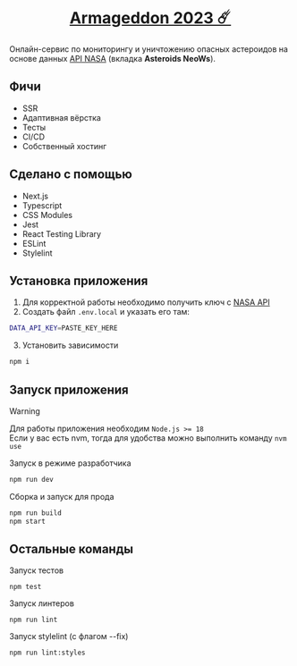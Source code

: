 <h1 align="center"><a href="https://armageddon.nikolab131.xyz/">Armageddon 2023 ☄️</a></h1>

Онлайн-сервис по мониторингу и уничтожению опасных астероидов на основе данных [API NASA](https://api.nasa.gov/) (вкладка **Asteroids NeoWs**).

## Фичи

- SSR
- Адаптивная вёрстка
- Тесты
- CI/CD
- Собственный хостинг

## Сделано с помощью

- Next.js
- Typescript
- CSS Modules
- Jest
- React Testing Library
- ESLint
- Stylelint

## Установка приложения

1. Для корректной работы необходимо получить ключ с [NASA API](https://api.nasa.gov/)
2. Создать файл `.env.local` и указать его там:
```bash
DATA_API_KEY=PASTE_KEY_HERE
```
3. Установить зависимости
```bash
npm i
```

## Запуск приложения

> [!WARNING]
> Для работы приложения необходим `Node.js >= 18`\
> Eсли у вас есть nvm, тогда для удобства можно выполнить команду `nvm use`

Запуск в режиме разработчика
```bash
npm run dev
```

Сборка и запуск для прода
```bash
npm run build
npm start
```

## Остальные команды

Запуск тестов
```
npm test
```

Запуск линтеров
```
npm run lint
```

Запуск stylelint (с флагом --fix)
```
npm run lint:styles
```
